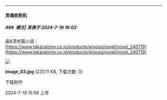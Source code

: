 ﻿
*****

####  灵魂收割机  
##### 46#         楼主| 发表于 2024-7-19 16:02

晶&amp;清衣篇小说：[https://www.takaratomy.co.jp/products/wixoss/novel/novel_240719](https://www.takaratomy.co.jp/products/wixoss/novel/novel_240719)

<img src="https://img.saraba1st.com/forum/202407/19/155830qp7eo1wd1oed9qt9.jpg" referrerpolicy="no-referrer">

<strong>image_03.jpg</strong> (220.11 KB, 下载次数: 0)

下载附件

2024-7-19 15:58 上传

